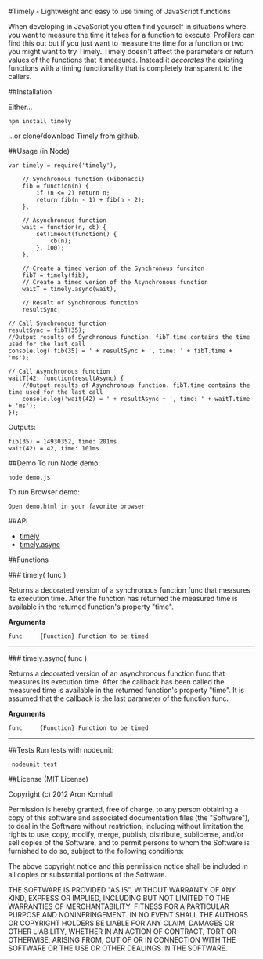 #Timely - Lightweight and easy to use timing of JavaScript functions

When developing in JavaScript you often find yourself in situations where you want to measure the time it takes for a function to execute. Profilers can find this out but if you just want to measure the time for a function or two you might want to try Timely. Timely doesn't affect the parameters or return values of the functions that it measures. Instead it *decorates*  the existing functions with a timing functionality that is completely transparent to the callers.

##Installation

Either...

	npm install timely

...or clone/download Timely from github.

##Usage (in Node)

	var timely = require('timely'),

		// Synchronous function (Fibonacci)
		fib = function(n) {
			if (n <= 2) return n;
			return fib(n - 1) + fib(n - 2);
		},

		// Asynchronous function
		wait = function(n, cb) {
			setTimeout(function() {
				cb(n);
			}, 100);
		},

		// Create a timed verion of the Synchronous funciton
		fibT = timely(fib),
		// Create a timed verion of the Asynchronous function
		waitT = timely.async(wait),
		
		// Result of Synchronous function
		resultSync;

	// Call Synchronous function
	resultSync = fibT(35);
	//Output results of Synchronous function. fibT.time contains the time used for the last call
	console.log('fib(35) = ' + resultSync + ', time: ' + fibT.time + 'ms');

	// Call Asynchronous function
	waitT(42, function(resultAsync) {
		//Output results of Asynchronous function. fibT.time contains the time used for the last call
		console.log('wait(42) = ' + resultAsync + ', time: ' + waitT.time + 'ms');
	});

Outputs:

	fib(35) = 14930352, time: 201ms
	wait(42) = 42, time: 101ms

##Demo
To run Node demo:

    node demo.js
    
To run Browser demo:

    Open demo.html in your favorite browser

##API
* [timely](#timely)
* [timely.async](#timely.async)

##Functions

<a name="timely"/>
### timely( func )
  
Returns a decorated version of a synchronous function func that measures its execution time. After the function has returned the measured time is available in the returned function's property "time".

__Arguments__

    func     {Function} Function to be timed

---------------------------------------

<a name="timely.async"/>
### timely.async( func )
  
Returns a decorated version of an asynchronous function func that measures its execution time. After the callback has been called the measured time is available in the returned function's property "time". It is assumed that the callback is the last parameter of the function func.

__Arguments__

    func     {Function} Function to be timed

---------------------------------------

##Tests
Run tests with nodeunit:

     nodeunit test
     
##License 
(MIT License)

Copyright (c) 2012 Aron Kornhall

Permission is hereby granted, free of charge, to any person obtaining a copy of this software and associated documentation files (the "Software"), to deal in the Software without restriction, including without limitation the rights to use, copy, modify, merge, publish, distribute, sublicense, and/or sell copies of the Software, and to permit persons to whom the Software is furnished to do so, subject to the following conditions:

The above copyright notice and this permission notice shall be included in all copies or substantial portions of the Software.

THE SOFTWARE IS PROVIDED "AS IS", WITHOUT WARRANTY OF ANY KIND, EXPRESS OR IMPLIED, INCLUDING BUT NOT LIMITED TO THE WARRANTIES OF MERCHANTABILITY, FITNESS FOR A PARTICULAR PURPOSE AND NONINFRINGEMENT. IN NO EVENT SHALL THE AUTHORS OR COPYRIGHT HOLDERS BE LIABLE FOR ANY CLAIM, DAMAGES OR OTHER LIABILITY, WHETHER IN AN ACTION OF CONTRACT, TORT OR OTHERWISE, ARISING FROM, OUT OF OR IN CONNECTION WITH THE SOFTWARE OR THE USE OR OTHER DEALINGS IN THE SOFTWARE.

